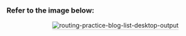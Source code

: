 ### Refer to the image below:

<div style="text-align: center;">
    <img src="https://assets.ccbp.in/frontend/content/react-js/routing-practice-blog-list-desktop-output.gif" alt="routing-practice-blog-list-desktop-output" style="max-width:70%;box-shadow:0 2.8px 2.2px rgba(0, 0, 0, 0.12)">
</div>
